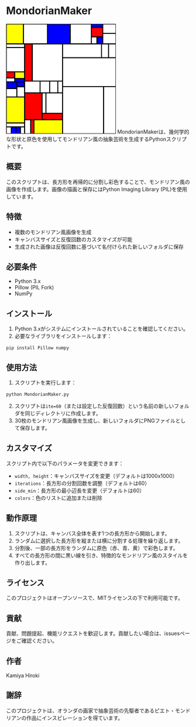 # MondorianMaker
<img src="mondrian25.png" width="300">
MondorianMakerは、幾何学的な形状と原色を使用してモンドリアン風の抽象芸術を生成するPythonスクリプトです。

## 概要

このスクリプトは、長方形を再帰的に分割し彩色することで、モンドリアン風の画像を作成します。画像の描画と保存にはPython Imaging Library (PIL)を使用しています。

## 特徴
- 複数のモンドリアン風画像を生成
- キャンバスサイズと反復回数のカスタマイズが可能
- 生成された画像は反復回数に基づいて名付けられた新しいフォルダに保存

## 必要条件

- Python 3.x
- Pillow (PIL Fork)
- NumPy

## インストール

1. Python 3.xがシステムにインストールされていることを確認してください。
2. 必要なライブラリをインストールします：

```
pip install Pillow numpy
```

## 使用方法

1. スクリプトを実行します：

```
python MondorianMaker.py
```

2. スクリプトは`ite=60`（または設定した反復回数）という名前の新しいフォルダを同じディレクトリに作成します。
3. 30枚のモンドリアン風画像を生成し、新しいフォルダにPNGファイルとして保存します。

## カスタマイズ

スクリプト内で以下のパラメータを変更できます：

- `width, height`：キャンバスサイズを変更（デフォルトは1000x1000）
- `iterations`：長方形の分割回数を調整（デフォルトは60）
- `side_min`：長方形の最小辺長を変更（デフォルトは60）
- `colors`：色のリストに追加または削除

## 動作原理

1. スクリプトは、キャンバス全体を表す1つの長方形から開始します。
2. ランダムに選択した長方形を縦または横に分割する処理を繰り返します。
3. 分割後、一部の長方形をランダムに原色（赤、青、黄）で彩色します。
4. すべての長方形の間に黒い線を引き、特徴的なモンドリアン風のスタイルを作り出します。

## ライセンス

このプロジェクトはオープンソースで、MITライセンスの下で利用可能です。

## 貢献

貢献、問題提起、機能リクエストを歓迎します。貢献したい場合は、issuesページをご確認ください。

## 作者

Kamiya Hiroki

## 謝辞

このプロジェクトは、オランダの画家で抽象芸術の先駆者であるピエト・モンドリアンの作品にインスピレーションを得ています。


